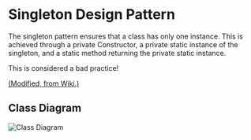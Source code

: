# Singleton Design Pattern

The singleton pattern ensures that a class has only one instance. This is achieved through a private Constructor, a private static instance of the singleton, and a static method returning the private static instance.

This is considered a bad practice!

[(Modified, from Wiki.)](https://en.wikipedia.org/wiki/Singleton_pattern)

## Class Diagram

![Class Diagram](http://www.plantuml.com/plantuml/proxy?cache=no&src=https://raw.githubusercontent.com/JurajX/Notes/master/DesignPatterns/Singleton/theory.puml)
